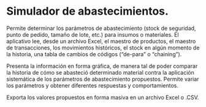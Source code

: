 # Simulador de abastecimientos.

Permite determinar los parámetros de abastecimiento (stock de seguridad, punto de pedido, tamaño de lote, etc.) para insumos o materiales.
El aplicativo lee, desde un archivo Excel, el maestro de productos, el maestro de transacciones, los movimientos históricos, el stock en algún momento de la historia, una tabla de cambios de códigos (“de-para” o “chaining”).

Presenta la información en forma gráfica, de manera tal de poder comparar la historia de cómo se abasteció determinado material contra la aplicación sistemática de los parámetros de abastecimiento propuestos. Permite variar los parámetros y obtener diferentes respuestas y comportamientos.

Exporta los valores propuestos en forma masiva en un archivo Excel o .CSV.
